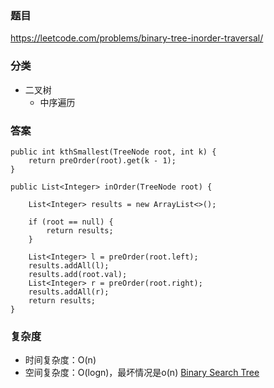 ### 题目
https://leetcode.com/problems/binary-tree-inorder-traversal/

### 分类
* 二叉树
    * 中序遍历

### 答案
```
public int kthSmallest(TreeNode root, int k) {
    return preOrder(root).get(k - 1);
}

public List<Integer> inOrder(TreeNode root) {
    
    List<Integer> results = new ArrayList<>();
    
    if (root == null) {
        return results;
    }
    
    List<Integer> l = preOrder(root.left);
    results.addAll(l);
    results.add(root.val);
    List<Integer> r = preOrder(root.right);
    results.addAll(r);
    return results;
}
```

### 复杂度
* 时间复杂度：O(n)
* 空间复杂度：O(logn)，最坏情况是o(n) [Binary Search Tree](https://github.com/HolmesJJ/CS2040S-Data-Structures-and-Algorithms/wiki/Binary-Search-Tree)
